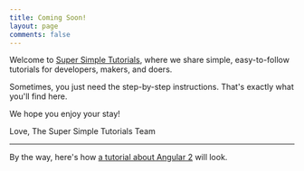 ```yaml
---
title: Coming Soon!
layout: page
comments: false
---
```

Welcome to [Super Simple Tutorials](https://supersimpletutorials.com), where we share simple, easy-to-follow tutorials for developers, makers, and doers. 

Sometimes, you just need the step-by-step instructions. That's exactly what you'll find here. 

We hope you enjoy your stay!

Love,
The Super Simple Tutorials Team <i id="footer-heart" class="fa fa-heart" aria-hidden="true"></i>

---

By the way, here's how [a tutorial about Angular 2](/dev/how-to-create-an-angular-2-app-with-the-angular-cli/) will look.